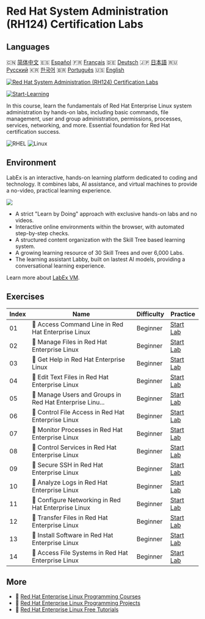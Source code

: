 # Red Hat System Administration (RH124) Certification Labs

## Languages

🇨🇳 [简体中文](README_zh.md) 🇪🇸 [Español](README_es.md) 🇫🇷 [Français](README_fr.md) 🇩🇪 [Deutsch](README_de.md) 🇯🇵 [日本語](README_ja.md) 🇷🇺 [Русский](README_ru.md) 🇰🇷 [한국어](README_ko.md) 🇧🇷 [Português](README_pt.md) 🇺🇸 [English](README.md) 

[![Red Hat System Administration (RH124) Certification Labs](https://cover-creator.labex.io/red-hat-system-administration-rh124-labs.png)](https://labex.io/courses/red-hat-system-administration-rh124-labs)

[![Start-Learning](https://img.shields.io/badge/Start-Learning-whitesmoke?style=for-the-badge)](https://labex.io/courses/red-hat-system-administration-rh124-labs)

In this course, learn the fundamentals of Red Hat Enterprise Linux system administration by hands-on labs, including basic commands, file management, user and group administration, permissions, processes, services, networking, and more. Essential foundation for Red Hat certification success.

![RHEL](https://img.shields.io/badge/RHEL-whitesmoke?style=for-the-badge&logo=rhel)
![Linux](https://img.shields.io/badge/Linux-whitesmoke?style=for-the-badge&logo=linux)


## Environment

LabEx is an interactive, hands-on learning platform dedicated to coding and technology. It combines labs, AI assistance, and virtual machines to provide a no-video, practical learning experience.

![](https://tutorial-screenshot.getvm.io/images/vm-1725247253.png)

- A strict "Learn by Doing" approach with exclusive hands-on labs and no videos.
- Interactive online environments within the browser, with automated step-by-step checks.
- A structured content organization with the Skill Tree based learning system.
- A growing learning resource of 30 Skill Trees and over 6,000 Labs.
- The learning assistant Labby, built on lastest AI models, providing a conversational learning experience.

Learn more about [LabEx VM](https://support.labex.io/using-labex/virtual-machine).

## Exercises

|   Index | Name                                                     | Difficulty   | Practice                                                                                                                           |
|---------|----------------------------------------------------------|--------------|------------------------------------------------------------------------------------------------------------------------------------|
|      01 | 📖 Access Command Line in Red Hat Enterprise Linux       | Beginner     | <a target='_blank' href='https://labex.io/tutorials/rhel-access-command-line-in-red-hat-enterprise-linux-588454'>Start Lab</a>     |
|      02 | 📖 Manage Files in Red Hat Enterprise Linux              | Beginner     | <a target='_blank' href='https://labex.io/tutorials/rhel-manage-files-in-red-hat-enterprise-linux-588463'>Start Lab</a>            |
|      03 | 📖 Get Help in Red Hat Enterprise Linux                  | Beginner     | <a target='_blank' href='https://labex.io/tutorials/rhel-get-help-in-red-hat-enterprise-linux-588461'>Start Lab</a>                |
|      04 | 📖 Edit Text Files in Red Hat Enterprise Linux           | Beginner     | <a target='_blank' href='https://labex.io/tutorials/rhel-edit-text-files-in-red-hat-enterprise-linux-588460'>Start Lab</a>         |
|      05 | 📖 Manage Users and Groups in Red Hat Enterprise Linu... | Beginner     | <a target='_blank' href='https://labex.io/tutorials/rhel-manage-users-and-groups-in-red-hat-enterprise-linux-588464'>Start Lab</a> |
|      06 | 📖 Control File Access in Red Hat Enterprise Linux       | Beginner     | <a target='_blank' href='https://labex.io/tutorials/rhel-control-file-access-in-red-hat-enterprise-linux-588458'>Start Lab</a>     |
|      07 | 📖 Monitor Processes in Red Hat Enterprise Linux         | Beginner     | <a target='_blank' href='https://labex.io/tutorials/rhel-monitor-processes-in-red-hat-enterprise-linux-588465'>Start Lab</a>       |
|      08 | 📖 Control Services in Red Hat Enterprise Linux          | Beginner     | <a target='_blank' href='https://labex.io/tutorials/rhel-control-services-in-red-hat-enterprise-linux-588459'>Start Lab</a>        |
|      09 | 📖 Secure SSH in Red Hat Enterprise Linux                | Beginner     | <a target='_blank' href='https://labex.io/tutorials/rhel-secure-ssh-in-red-hat-enterprise-linux-588466'>Start Lab</a>              |
|      10 | 📖 Analyze Logs in Red Hat Enterprise Linux              | Beginner     | <a target='_blank' href='https://labex.io/tutorials/rhel-analyze-logs-in-red-hat-enterprise-linux-588456'>Start Lab</a>            |
|      11 | 📖 Configure Networking in Red Hat Enterprise Linux      | Beginner     | <a target='_blank' href='https://labex.io/tutorials/rhel-configure-networking-in-red-hat-enterprise-linux-588457'>Start Lab</a>    |
|      12 | 📖 Transfer Files in Red Hat Enterprise Linux            | Beginner     | <a target='_blank' href='https://labex.io/tutorials/rhel-transfer-files-in-red-hat-enterprise-linux-588467'>Start Lab</a>          |
|      13 | 📖 Install Software in Red Hat Enterprise Linux          | Beginner     | <a target='_blank' href='https://labex.io/tutorials/rhel-install-software-in-red-hat-enterprise-linux-588462'>Start Lab</a>        |
|      14 | 📖 Access File Systems in Red Hat Enterprise Linux       | Beginner     | <a target='_blank' href='https://labex.io/tutorials/rhel-access-file-systems-in-red-hat-enterprise-linux-588455'>Start Lab</a>     |

## More

- 🔗 [Red Hat Enterprise Linux Programming Courses](https://github.com/labex-labs/awesome-programming-courses)
- 🔗 [Red Hat Enterprise Linux Programming Projects](https://github.com/labex-labs/awesome-programming-projects)
- 🔗 [Red Hat Enterprise Linux Free Tutorials](https://github.com/labex-labs/rhel-free-tutorials)

